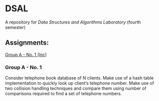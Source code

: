 # DSAL
A repository for _Data Structures and Algorithms Laboratory_ (fourth semester)

## Assignments:
[Group A - No. 1 (Inc)](#Group-A---No.-1)


### Group A - No. 1

Consider telephone book database of N clients. Make use of a hash table implementation
to quickly look up client‘s telephone number. Make use of two collision handling
techniques and compare them using number of comparisons required to find a set of
telephone numbers.


